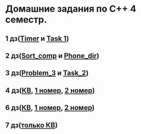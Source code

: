 # Домашние задания по C++ 4 семестр.
## 1 дз([Timer](https://github.com/Alexey-Safronov/infa_2022_safronov/blob/main/Timer.cpp) и [Task 1](https://github.com/Alexey-Safronov/infa_2022_safronov/blob/main/Task%201.md))
## 2 дз([Sort_comp](https://github.com/Alexey-Safronov/infa_2022_safronov/blob/main/Sorts_comp.cpp) и [Phone_dir](https://github.com/Alexey-Safronov/infa_2022_safronov/blob/main/Phone_dir.cpp))
## 3 дз([Problem_3](https://github.com/Alexey-Safronov/infa_2022_safronov/blob/main/Problem_3.cpp) и [Task_2](https://github.com/Alexey-Safronov/infa_2022_safronov/blob/main/Task_2.md))
## 4 дз([КВ](https://github.com/Alexey-Safronov/infa_2022_safronov/blob/main/Task_4.md), [1 номер](https://github.com/Alexey-Safronov/infa_2022_safronov/blob/main/json.cpp), [2 номер](https://github.com/Alexey-Safronov/infa_2022_safronov/blob/main/reg.cpp))
## 6 дз([КВ](https://github.com/Alexey-Safronov/infa_2022_safronov/blob/main/Task_6.md), [1 номер](https://github.com/Alexey-Safronov/infa_2022_safronov/blob/main/accumulate.cpp), [2 номер](https://github.com/Alexey-Safronov/infa_2022_safronov/blob/main/guarded_queue.cpp))
## 7 дз([только КВ](https://github.com/Alexey-Safronov/infa_2022_safronov/blob/main/Task_7.md))



